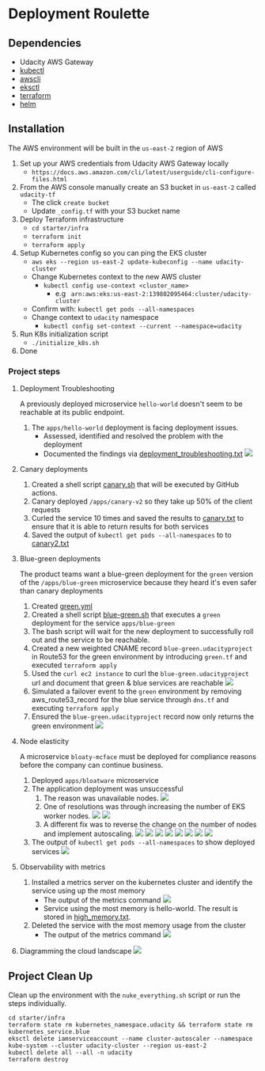# Deployment Roulette

## Dependencies

- Udacity AWS Gateway
- [kubectl](https://kubernetes.io/docs/tasks/tools/)
- [awscli](https://aws.amazon.com/cli/)
- [eksctl](https://eksctl.io/introduction/#installation)
- [terraform](https://learn.hashicorp.com/tutorials/terraform/install-cli?in=terraform/aws-get-started)
- [helm](https://www.eksworkshop.com/beginner/060_helm/helm_intro/install/)

## Installation
The AWS environment will be built in the `us-east-2` region of AWS
1. Set up your AWS credentials from Udacity AWS Gateway locally
    - `https://docs.aws.amazon.com/cli/latest/userguide/cli-configure-files.html`
2. From the AWS console manually create an S3 bucket in `us-east-2` called `udacity-tf`
    - The click `create bucket`
    - Update `_config.tf` with your S3 bucket name
3. Deploy Terraform infrastructure
    - `cd starter/infra`
    - `terraform init`
    - `terraform apply`
5. Setup Kubernetes config so you can ping the EKS cluster
    - `aws eks --region us-east-2 update-kubeconfig --name udacity-cluster`
    - Change Kubernetes context to the new AWS cluster
        - `kubectl config use-context <cluster_name>`
            - e.g ` arn:aws:eks:us-east-2:139802095464:cluster/udacity-cluster`
    - Confirm with: `kubectl get pods --all-namespaces`
    - Change context to `udacity` namespace
        - `kubectl config set-context --current --namespace=udacity`
6. Run K8s initialization script
    - `./initialize_k8s.sh`
7. Done

### Project steps
1. Deployment Troubleshooting

   A previously deployed microservice `hello-world` doesn't seem to be reachable at its public endpoint.
    1. The `apps/hello-world` deployment is facing deployment issues.
        - Assessed, identified and resolved the problem with the deployment
        - Documented the findings via [deployment_troubleshooting.txt](apps/hello-world/deployment_troubleshooting.txt)
        ![](apps/hello-world/deployment_troubleshooting.png)

2. Canary deployments
    1. Created a shell script [canary.sh](apps/canary/canary.sh) that will be executed by GitHub actions.
    2. Canary deployed `/apps/canary-v2` so they take up 50% of the client requests
    3. Curled the service 10 times and saved the results to [canary.txt](apps/canary/canary.txt) to ensure that it is able to return results for both services
    4. Saved the output of `kubectl get pods --all-namespaces` to to [canary2.txt](apps/canary/canary2.txt)



3. Blue-green deployments

   The product teams want a blue-green deployment for the `green` version of the `/apps/blue-green` microservice because
   they heard it's even safer than canary deployments
    1. Created [green.yml](apps/blue-green/green.yml)
    2. Created a shell script [blue-green.sh](apps/blue-green/blue-green.sh) that executes a `green` deployment for the service `apps/blue-green`
    3. The bash script will wait for the new deployment to successfully roll out and the service to be reachable.
    4. Created a new weighted CNAME record `blue-green.udacityproject` in Route53 for the green environment by introducing `green.tf` and executed `terraform apply`
    5. Used the `curl ec2 instance` to curl the `blue-green.udacityproject` url and document that green & blue services are reachable
    ![](apps/blue-green/green-blue.png)
    6. Simulated a failover event to the `green` environment by removing aws_route53_record for the blue service through `dns.tf` and executing `terraform apply`
    7. Ensured the `blue-green.udacityproject` record now only returns the green environment
    ![](apps/blue-green/green.png)

4. Node elasticity

   A microservice `bloaty-mcface` must be deployed for compliance reasons before the company can continue business.
    1. Deployed `apps/bloatware` microservice
    2. The application deployment was unsuccessful 
        1. The reason was unavailable nodes.
        ![](apps/bloatware/bloatware-diagnosis.png)
        2. One of resolutions was through increasing the number of EKS worker nodes.
        ![](apps/bloatware/bloatware-fix-1.png)
        ![](apps/bloatware/bloatware-fix-1-result.png)
        3. A different fix was to reverse the change on the number of nodes and implement autoscaling.
        ![](apps/bloatware/bloatware-fix-1-reverse.png)
        ![](apps/bloatware/bloatware-fix-1-reverse-result.png)
        ![](apps/bloatware/bloatware-fix-2-1.png)
        ![](apps/bloatware/bloatware-fix-2-2.png)
        ![](apps/bloatware/bloatware-fix-2-3.png)
        ![](apps/bloatware/bloatware-fix-2-result-1.png)
        ![](apps/bloatware/bloatware-fix-2-result-2.png)
        ![](apps/bloatware/bloatware-fix-2-result-3.png)
    3. The output of `kubectl get pods --all-namespaces` to show deployed services
    ![](apps/bloatware/bloatware-fix-2-result-4.png)

5. Observability with metrics
    1. Installed a metrics server on the kubernetes cluster and identify the service using up the most memory
        - The output of the metrics command
        ![](apps/metrics/before.png)
        - Service using the most memory is hello-world. The result is stored in [high_memory.txt](apps/metrics/high_memory.txt).
    2. Deleted the service with the most memory usage from the cluster
        - The output of the metrics command
        ![](apps/metrics/after.png)

6. Diagramming the cloud landscape
![](deployment-roulette-architecture.png)

## Project Clean Up

Clean up the environment with the `nuke_everything.sh` script or run the steps individually.

```
cd starter/infra
terraform state rm kubernetes_namespace.udacity && terraform state rm kubernetes_service.blue
eksctl delete iamserviceaccount --name cluster-autoscaler --namespace kube-system --cluster udacity-cluster --region us-east-2
kubectl delete all --all -n udacity
terraform destroy
```
